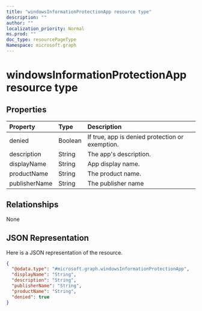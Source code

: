 ```yaml
---
title: "windowsInformationProtectionApp resource type"
description: ""
author: ""
localization_priority: Normal
ms.prod: ""
doc_type: resourcePageType
Namespace: microsoft.graph
---
```



# windowsInformationProtectionApp resource type



## Properties
|Property|Type|Description|
|:---|:---|:---|
|denied|Boolean|If true, app is denied protection or exemption.|
|description|String|The app's description.|
|displayName|String|App display name.|
|productName|String|The product name.|
|publisherName|String|The publisher name|

## Relationships
None

## JSON Representation
Here is a JSON representation of the resource.
<!-- {
  "blockType": "resource",
  "@odata.type": "microsoft.graph.windowsInformationProtectionApp"
}
-->
``` json
{
  "@odata.type": "#microsoft.graph.windowsInformationProtectionApp",
  "displayName": "String",
  "description": "String",
  "publisherName": "String",
  "productName": "String",
  "denied": true
}
```

